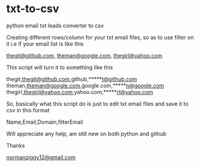 # txt-to-csv
python email txt leads converter to csv 

Creating different rows/column for your txt email files, so as to use filter on it
i.e if your email list is like this

thegit@github.com, theman@google.com, thegirl@yahoo.com


This script will turn it to something like this

thegit,thegit@github.com,github,*****t@github.com           
theman,theman@google.com,google.com,*****n@google.com
thegirl,thegirl@yahoo.com,yahoo.com,*****rl@yahoo.com


So, basically what this script do is just to edit txt email files and save it to csv in this format

Name,Email,Domain,filterEmail


Will appreciate any help, am still new on both python and github

Thanks

normanziggy12@gmail.com
